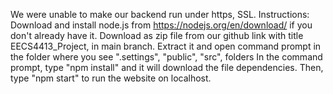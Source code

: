 We were unable to make our backend run under https, SSL.
Instructions:
Download and install node.js from https://nodejs.org/en/download/ if you don't already have it.
Download as zip file from our github link with title EECS4413_Project, in main branch.
Extract it and open command prompt in the folder where you see ".settings", "public", "src", folders
In the command prompt, type "npm install" and it will download the file dependencies.
Then, type "npm start" to run the website on localhost.
